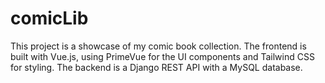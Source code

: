 # comicLib
This project is a showcase of my comic book collection. The frontend is built with Vue.js, using PrimeVue for the UI components and Tailwind CSS for styling. The backend is a Django REST API with a MySQL database.
